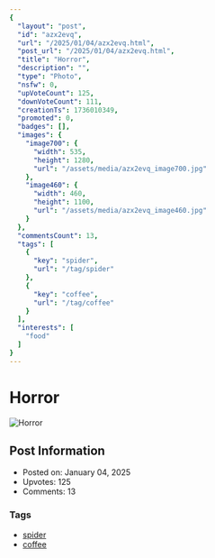 ```yaml
---
{
  "layout": "post",
  "id": "azx2evq",
  "url": "/2025/01/04/azx2evq.html",
  "post_url": "/2025/01/04/azx2evq.html",
  "title": "Horror",
  "description": "",
  "type": "Photo",
  "nsfw": 0,
  "upVoteCount": 125,
  "downVoteCount": 111,
  "creationTs": 1736010349,
  "promoted": 0,
  "badges": [],
  "images": {
    "image700": {
      "width": 535,
      "height": 1280,
      "url": "/assets/media/azx2evq_image700.jpg"
    },
    "image460": {
      "width": 460,
      "height": 1100,
      "url": "/assets/media/azx2evq_image460.jpg"
    }
  },
  "commentsCount": 13,
  "tags": [
    {
      "key": "spider",
      "url": "/tag/spider"
    },
    {
      "key": "coffee",
      "url": "/tag/coffee"
    }
  ],
  "interests": [
    "food"
  ]
}
---
```


# Horror

![Horror](/assets/media/azx2evq_image700.jpg)

## Post Information

- Posted on: January 04, 2025
- Upvotes: 125
- Comments: 13

### Tags

- [spider](/tag/spider)
- [coffee](/tag/coffee)
